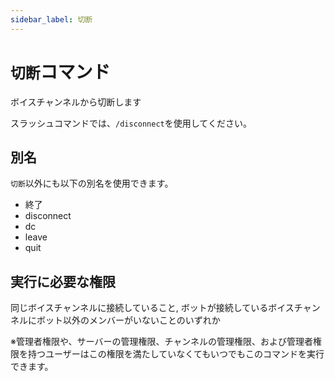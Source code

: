 ```yaml
---
sidebar_label: 切断
---
```

# `切断`コマンド
ボイスチャンネルから切断します

スラッシュコマンドでは、`/disconnect`を使用してください。

## 別名
`切断`以外にも以下の別名を使用できます。

- 終了
- disconnect
- dc
- leave
- quit




## 実行に必要な権限
同じボイスチャンネルに接続していること, ボットが接続しているボイスチャンネルにボット以外のメンバーがいないことのいずれか

※管理者権限や、サーバーの管理権限、チャンネルの管理権限、および管理者権限を持つユーザーはこの権限を満たしていなくてもいつでもこのコマンドを実行できます。
  
